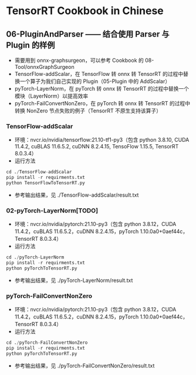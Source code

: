# TensorRT Cookbook in Chinese

## 06-PluginAndParser —— 结合使用 Parser 与 Plugin 的样例
+ 需要用到 onnx-graphsurgeon，可以参考 Cookbook 的 08-Tool/onnxGraphSurgeon
+ TensorFlow-addScalar，在 TensorFlow 转 onnx 转 TensorRT 的过程中替换一个算子为我们自己实现的 Plugin（05-Plugin 中的 AddScalar）
+ pyTorch-LayerNorm，在 pyTorch 转 onnx 转 TensorRT 的过程中替换一个模块（LayerNorm）以提高效率
+ pyTorch-FailConvertNonZero，在 pyTorch 转 onnx 转 TensorRT 的过程中转换 NonZero 节点失败的例子（TensorRT 不原生支持该算子）

### TensorFlow-addScalar
+ 环境：nvcr.io/nvidia/tensorflow:21.10-tf1-py3（包含 python 3.8.10, CUDA 11.4.2, cuBLAS 11.6.5.2, cuDNN 8.2.4.15, TensoFlow 1.15.5, TensorRT 8.0.3.4）
+ 运行方法
```python
cd ./TensorFlow-addScalar
pip install -r requirments.txt
python TensorFlowToTensorRT.py
```
+ 参考输出结果，见 ./TensorFlow-addScalar/result.txt

### 02-pyTorch-LayerNorm[TODO]
+ 环境：nvcr.io/nvidia/pytorch:21.10-py3（包含 python 3.8.12，CUDA 11.4.2，cuBLAS 11.6.5.2，cuDNN 8.2.4.15，pyTorch 1.10.0a0+0aef44c，TensorRT 8.0.3.4）
+ 运行方法
```python
cd ./pyTorch-LayerNorm
pip install -r requirments.txt
python pyTorchToTensorRT.py
```
+ 参考输出结果，见 ./pyTorch-LayerNorm/result.txt

### pyTorch-FailConvertNonZero
+ 环境：nvcr.io/nvidia/pytorch:21.10-py3（包含 python 3.8.12，CUDA 11.4.2，cuBLAS 11.6.5.2，cuDNN 8.2.4.15，pyTorch 1.10.0a0+0aef44c，TensorRT 8.0.3.4）
+ 运行方法
```python
cd ./pyTorch-FailConvertNonZero
pip install -r requirments.txt
python pyTorchToTensorRT.py
```
+ 参考输出结果，见 ./pyTorch-FailConvertNonZero/result.txt


